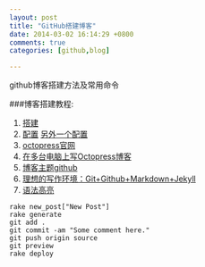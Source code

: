 ```yaml
---
layout: post
title: "GitHub搭建博客"
date: 2014-03-02 16:14:29 +0800
comments: true
categories: [github,blog]

---
```

github博客搭建方法及常用命令
<!-- more -->
###博客搭建教程:
1. [搭建](http://beyondvincent.com/blog/2013/07/27/107-hello-page-of-github/)
2. [配置](http://biaobiaoqi.me/blog/2013/07/10/decorate-octopress/)  [另外一个配置](http://www.yanjiuyanjiu.com/blog/20130402/)
3. [octopress官网](http://octopress.org/docs/)
4. [在多台电脑上写Octopress博客](http://www.heqingbao.com/blog/2014/01/18/zai-duo-tai-dian-nao-shang-xie-octopressbo-ke/)
5. [博客主题github](https://github.com/imathis/octopress/wiki/3rd-Party-Octopress-Themes)
6. [理想的写作环境：Git+Github+Markdown+Jekyll](http://www.yangzhiping.com/tech/writing-space.html)
7. [语法高亮](http://octopress.org/docs/blogging/code/)

``` plain 博客常用命令
rake new_post["New Post"] 
rake generate
git add .
git commit -am "Some comment here." 
git push origin source
git preview
rake deploy
```



